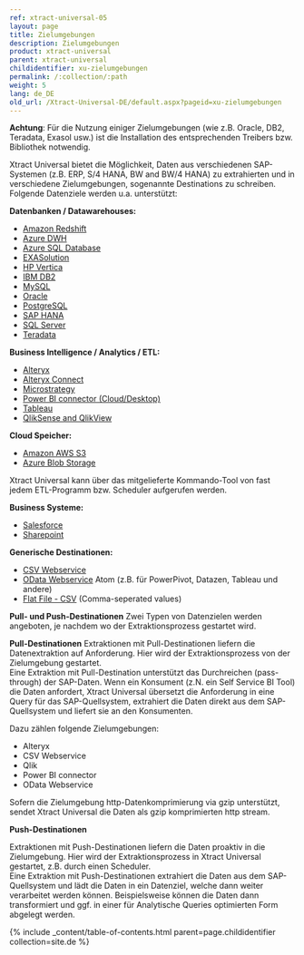 ```yaml
---
ref: xtract-universal-05
layout: page
title: Zielumgebungen
description: Zielumgebungen
product: xtract-universal
parent: xtract-universal
childidentifier: xu-zielumgebungen
permalink: /:collection/:path
weight: 5
lang: de_DE
old_url: /Xtract-Universal-DE/default.aspx?pageid=xu-zielumgebungen
---
```


**Achtung**: Für die Nutzung einiger Zielumgebungen (wie z.B. Oracle, DB2, Teradata, Exasol usw.) ist die Installation des entsprechenden Treibers bzw. Bibliothek notwendig. 
              
Xtract Universal bietet die Möglichkeit, Daten aus verschiedenen SAP-Systemen (z.B. ERP, S/4 HANA, BW and BW/4 HANA) zu extrahierten und in verschiedene Zielumgebungen, sogenannte Destinations zu schreiben. Folgende Datenziele werden u.a. unterstützt:

**Datenbanken / Datawarehouses:**          
- [Amazon Redshift](./xu-zielumgebungen/redshift) 
- [Azure DWH](./xu-zielumgebungen/azure_dwh) 
- [Azure SQL Database](./xu-zielumgebungen/microsoft-sql-server) 
- [EXASolution](./xu-zielumgebungen/exasol) 
- [HP Vertica](./xu-zielumgebungen/vertica) 
- [IBM DB2](./xu-zielumgebungen/ibm-db2) 
- [MySQL](./xu-zielumgebungen/mysql) 
- [Oracle](./xu-zielumgebungen/oracle) 
- [PostgreSQL](./xu-zielumgebungen/postgreSQL)
- [SAP HANA](./xu-zielumgebungen/hana) 
- [SQL Server](./xu-zielumgebungen/microsoft-sql-server) 
- [Teradata](./xu-zielumgebungen/teradata) 

**Business Intelligence / Analytics / ETL:**
- [Alteryx](./xu-zielumgebungen/alteryx-de) 
- [Alteryx Connect](./xu-zielumgebungen/alteryx_connect) 
- [Microstrategy](./xu-zielumgebungen/microstrategy)
- [Power BI connector (Cloud/Desktop)](./xu-zielumgebungen/Power-BI-Connector) 
- [Tableau](./xu-zielumgebungen/tableau) 
- [QlikSense and QlikView](./xu-zielumgebungen/qlik)  

**Cloud Speicher:**
- [Amazon AWS S3](./xu-zielumgebungen/amazon_aws_s3)
- [Azure Blob Storage](https://help.theobald-software.com/de/xtract-universal/xu-zielumgebungen/azure_blob_storage) 

Xtract Universal kann über das mitgelieferte Kommando-Tool von fast jedem ETL-Programm bzw. Scheduler aufgerufen werden. 

**Business Systeme:**
- [Salesforce](./xu-zielumgebungen/salesforce) 
- [Sharepoint](./xu-zielumgebungen/sharepoint) 

**Generische Destinationen:**
- [CSV Webservice](./xu-zielumgebungen/csv-via-http) 
- [OData Webservice](./xu-zielumgebungen/odata-atom)  Atom (z.B. für PowerPivot, Datazen, Tableau und andere)    
- [Flat File - CSV](./xu-zielumgebungen/csv-flat-file) (Comma-seperated values)
            
**Pull- und Push-Destinationen**
Zwei Typen von Datenzielen werden angeboten, je nachdem wo der Extraktionsprozess gestartet wird. 

**Pull-Destinationen**
Extraktionen mit Pull-Destinationen liefern die Datenextraktion auf Anforderung. Hier wird der Extraktionsprozess von der Zielumgebung gestartet. <br>
Eine Extraktion mit  Pull-Destination unterstützt das Durchreichen (pass-through) der SAP-Daten. Wenn ein Konsument (z.N. ein  Self Service BI Tool) die Daten anfordert, 
Xtract Universal übersetzt die Anforderung in eine Query für das SAP-Quellsystem, extrahiert die Daten direkt aus dem SAP-Quellsystem und liefert sie an den Konsumenten.

Dazu zählen folgende Zielumgebungen: 
- Alteryx
- CSV Webservice 
- Qlik
- Power BI connector
- OData Webservice 

Sofern die Zielumgebung http-Datenkomprimierung via gzip unterstützt, sendet Xtract Universal die Daten als gzip komprimierten http stream.

**Push-Destinationen**

Extraktionen mit Push-Destinationen liefern die Daten proaktiv in die Zielumgebung. Hier wird der Extraktionsprozess in Xtract Universal gestartet, z.B. durch einen Scheduler.<br>
Eine Extraktion mit Push-Destinationen extrahiert die Daten aus dem SAP-Quellsystem und lädt die Daten in ein Datenziel, welche dann weiter verarbeitet werden können. Beispielsweise können die Daten dann transformiert und ggf. in einer für Analytische Queries optimierten Form abgelegt werden.

{% include _content/table-of-contents.html parent=page.childidentifier collection=site.de %}
